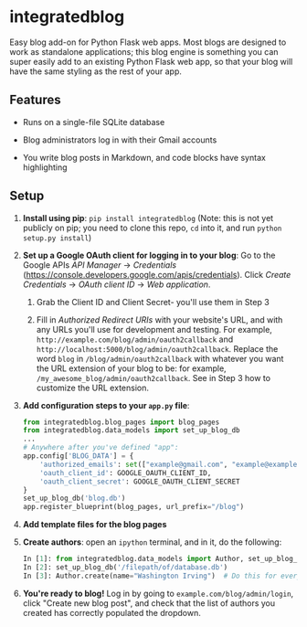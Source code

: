 # integratedblog
Easy blog add-on for Python Flask web apps.  Most blogs are designed to work as standalone applications; this blog engine is something you can super easily add to an existing Python Flask web app, so that your blog will have the same styling as the rest of your app.

## Features

* Runs on a single-file SQLite database

* Blog administrators log in with their Gmail accounts

* You write blog posts in Markdown, and code blocks have syntax highlighting

## Setup

1. **Install using pip**: `pip install integratedblog`  (Note: this is not yet publicly on pip; you need to clone this repo, `cd` into it, and run `python setup.py install`)

2. **Set up a Google OAuth client for logging in to your blog**: Go to the Google APIs _API Manager_ -> _Credentials_ (https://console.developers.google.com/apis/credentials).  Click _Create Credentials_ -> _OAuth client ID_ -> _Web application_.

    1. Grab the Client ID and Client Secret- you'll use them in Step 3
  
    2. Fill in _Authorized Redirect URIs_ with your website's URL, and with any URLs you'll use for development and testing.  For example, `http://example.com/blog/admin/oauth2callback` and `http://localhost:5000/blog/admin/oauth2callback`.  Replace the word `blog` in `/blog/admin/oauth2callback` with whatever you want the URL extension of your blog to be: for example, `/my_awesome_blog/admin/oauth2callback`.  See in Step 3 how to customize the URL extension.

3. **Add configuration steps to your `app.py` file**:

    ```python
    from integratedblog.blog_pages import blog_pages
    from integratedblog.data_models import set_up_blog_db
    ...
    # Anywhere after you've defined "app":
    app.config['BLOG_DATA'] = {
        'authorized_emails': set(["example@gmail.com", "example@example.com"]),  # Blog administrators with these Gmail addresses can log in
        'oauth_client_id': GOOGLE_OAUTH_CLIENT_ID,                               # Get this from step 2
        'oauth_client_secret': GOOGLE_OAUTH_CLIENT_SECRET                        # Get this from step 2
    }
    set_up_blog_db('blog.db')                                                    # Set the filepath for your SQLite database file
    app.register_blueprint(blog_pages, url_prefix="/blog")                       # url_prefix is the URL extension for your blog
    ```

4. **Add template files for the blog pages**

5. **Create authors**: open an `ipython` terminal, and in it, do the following:

   ```python
   In [1]: from integratedblog.data_models import Author, set_up_blog_db
   In [2]: set_up_blog_db('/filepath/of/database.db')
   In [3]: Author.create(name="Washington Irving")  # Do this for every Author you want to create
   ```

6. **You're ready to blog!** Log in by going to `example.com/blog/admin/login`, click "Create new blog post", and check that the list of authors you created has correctly populated the dropdown.
